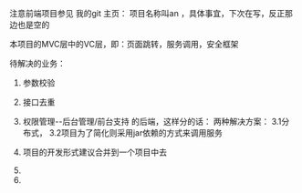 
注意前端项目参见 我的git 主页： 项目名称叫an ，具体事宜，下次在写，反正那边也是空的

本项目的MVC层中的VC层，即：页面跳转，服务调用，安全框架

待解决的业务：
1. 参数校验
2. 接口去重
3. 权限管理--后台管理/前台支持 的后端，这样分的话：
两种解决方案：
3.1分布式，
3.2项目为了简化则采用jar依赖的方式来调用服务

2. 项目的开发形式建议合并到一个项目中去
2.
2.
